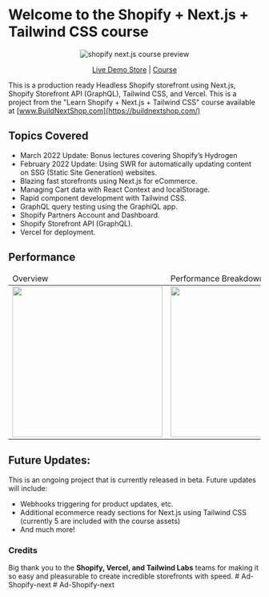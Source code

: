 # Welcome to the Shopify + Next.js + Tailwind CSS course

<div align="center">
  <img src="https://cdn.shopify.com/s/files/1/0524/4390/6207/files/site-preview.gif?v=1630892895" alt="shopify next.js course preview">
  <p align="center">
    <a href="https://shopify-next-js-tailwind.vercel.app//">Live Demo Store</a> | <a href="https://www.buildnextshop.com/">Course</a>
  </p>
</div>



This is a production ready Headless Shopify storefront using Next.js, Shopify Storefront API (GraphQL), Tailwind CSS, and Vercel. This is a project from the "Learn Shopify + Next.js + Tailwind CSS" course available at [www.BuildNextShop.com](https://buildnextshop.com/)

## Topics Covered

* March 2022 Update: Bonus lectures covering Shopify’s Hydrogen 
* February 2022 Update: Using SWR for automatically updating content on SSG (Static Site Generation) websites.
* Blazing fast storefronts using Next.js for eCommerce.
* Managing Cart data with React Context and localStorage.
* Rapid component development with Tailwind CSS.
* GraphQL query testing using the GraphiQL app.
* Shopify Partners Account and Dashboard.
* Shopify Storefront API (GraphQL).
* Vercel for deployment.


## Performance

<table align="center">
  <thead>
    <tr>
      <td>Overview</td>
      <td>Performance Breakdown</td>
    <tr>
  </thead>
  <tbody>
  <tr>
    <td valign="top"><img width="300" src="https://cdn.shopify.com/s/files/1/0524/4390/6207/files/Screen_Shot_2021-09-05_at_7.01.58_PM.png?v=1630893822"/></td>
    <td valign="top"><img width="300" src="https://cdn.shopify.com/s/files/1/0524/4390/6207/files/Screen_Shot_2021-09-05_at_7.02.38_PM.png?v=1630893822"/></td>
  </tr>
  </tbody>
</table>


## Future Updates:
This is an ongoing project that is currently released in beta. Future updates will include:
* Webhooks triggering for product updates, etc. 
* Additional ecommerce ready sections for Next.js using Tailwind CSS (currently 5 are included with the course assets)
* And much more! 


### Credits
Big thank you to the **Shopify, Vercel, and Tailwind Labs** teams for making it so easy and pleasurable to create incredible storefronts with speed. 
#   A d - S h o p i f y - n e x t  
 #   A d - S h o p i f y - n e x t  
 